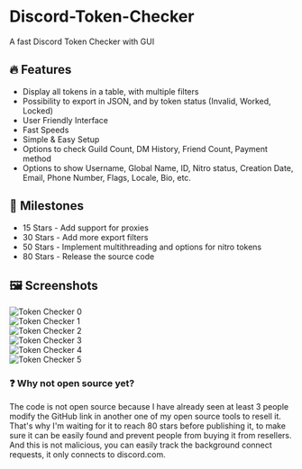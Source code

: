 # Discord-Token-Checker
A fast Discord Token Checker with GUI

## 🔥 Features
- Display all tokens in a table, with multiple filters
- Possibility to export in JSON, and by token status (Invalid, Worked, Locked)
- User Friendly Interface
- Fast Speeds
- Simple & Easy Setup
- Options to check Guild Count, DM History, Friend Count, Payment method
- Options to show Username, Global Name, ID, Nitro status, Creation Date, Email, Phone Number, Flags, Locale, Bio, etc.

## 🚀 Milestones

- 15 Stars - Add support for proxies
- 30 Stars - Add more export filters
- 50 Stars - Implement multithreading and options for nitro tokens
- 80 Stars - Release the source code

## 🖼️ Screenshots

![Token Checker 0](https://github.com/Disc0rdTools/Discord-Token-Checker/assets/138772998/fbfc8f2e-064a-4bfb-ae3f-8768e97957fb)  
![Token Checker 1](https://github.com/Disc0rdTools/Discord-Token-Checker/assets/138772998/650080a0-7934-4cba-bcfd-f9c4ec1b7ecd)  
![Token Checker 2](https://github.com/Disc0rdTools/Discord-Token-Checker/assets/138772998/1e103a7a-dfd7-42fd-9008-4a348461e57a)  
![Token Checker 3](https://github.com/Disc0rdTools/Discord-Token-Checker/assets/138772998/e69421e3-f275-460a-9935-116381ba4fb9)  
![Token Checker 4](https://github.com/Disc0rdTools/Discord-Token-Checker/assets/138772998/a7b15021-a7e6-4059-a26e-a8c500207c13)  
![Token Checker 5](https://github.com/Disc0rdTools/Discord-Token-Checker/assets/138772998/5c49d448-18b6-4a46-af0c-4d8d806c8fc2) 

### ❓ Why not open source yet?

The code is not open source because I have already seen at least 3 people modify the GitHub link in another one of my open source tools to resell it. That's why I'm waiting for it to reach 80 stars before publishing it, to make sure it can be easily found and prevent people from buying it from resellers.  
And this is not malicious, you can easily track the background connect requests, it only connects to discord.com.
